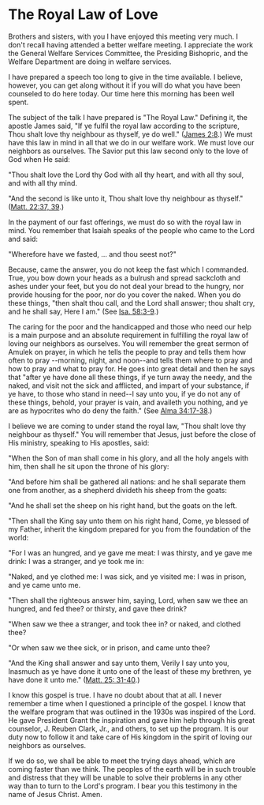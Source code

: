 # The Royal Law of Love

Brothers and sisters, with you I have enjoyed this meeting very much. I don't
recall having attended a better welfare meeting. I appreciate the work the
General Welfare Services Committee, the Presiding Bishopric, and the Welfare
Department are doing in welfare services.

I have prepared a speech too long to give in the time available. I believe,
however, you can get along without it if you will do what you have been
counseled to do here today. Our time here this morning has been well spent.

The subject of the talk I have prepared is "The Royal Law." Defining it, the
apostle James said, "If ye fulfil the royal law according to the scripture,
Thou shalt love thy neighbour as thyself, ye do well." ([James
2:8](https://www.lds.org/scriptures/nt/james/2.8?lang=eng#7).) We must have
this law in mind in all that we do in our welfare work. We must love our
neighbors as ourselves. The Savior put this law second only to the love of God
when He said:

"Thou shalt love the Lord thy God with all thy heart, and with all thy soul,
and with all thy mind.

"And the second is like unto it, Thou shalt love thy neighbour as thyself."
([Matt. 22:37,
39](https://www.lds.org/scriptures/nt/matt/22.37%2C39?lang=eng#36).)

In the payment of our fast offerings, we must do so with the royal law in
mind. You remember that Isaiah speaks of the people who came to the Lord and
said:

"Wherefore have we fasted, ... and thou seest not?"

Because, came the answer, you do not keep the fast which I commanded. True,
you bow down your heads as a bulrush and spread sackcloth and ashes under your
feet, but you do not deal your bread to the hungry, nor provide housing for
the poor, nor do you cover the naked. When you do these things, "then shalt
thou call, and the Lord shall answer; thou shalt cry, and he shall say, Here I
am." (See [Isa.
58:3-9](https://www.lds.org/scriptures/ot/isa/58.3-9?lang=eng#2).)

The caring for the poor and the handicapped and those who need our help is a
main purpose and an absolute requirement in fulfilling the royal law of loving
our neighbors as ourselves. You will remember the great sermon of Amulek on
prayer, in which he tells the people to pray and tells them how often to pray
--morning, night, and noon--and tells them where to pray and how to pray and
what to pray for. He goes into great detail and then he says that "after ye
have done all these things, if ye turn away the needy, and the naked, and
visit not the sick and afflicted, and impart of your substance, if ye have, to
those who stand in need--I say unto you, if ye do not any of these things,
behold, your prayer is vain, and availeth you nothing, and ye are as
hypocrites who do deny the faith." (See [Alma
34:17-38](https://www.lds.org/scriptures/bofm/alma/34.17-38?lang=eng#16).)

I believe we are coming to under stand the royal law, "Thou shalt love thy
neighbour as thyself." You will remember that Jesus, just before the close of
His ministry, speaking to His apostles, said:

"When the Son of man shall come in his glory, and all the holy angels with
him, then shall he sit upon the throne of his glory:

"And before him shall be gathered all nations: and he shall separate them one
from another, as a shepherd divideth his sheep from the goats:

"And he shall set the sheep on his right hand, but the goats on the left.

"Then shall the King say unto them on his right hand, Come, ye blessed of my
Father, inherit the kingdom prepared for you from the foundation of the world:

"For I was an hungred, and ye gave me meat: I was thirsty, and ye gave me
drink: I was a stranger, and ye took me in:

"Naked, and ye clothed me: I was sick, and ye visited me: I was in prison, and
ye came unto me.

"Then shall the righteous answer him, saying, Lord, when saw we thee an
hungred, and fed thee? or thirsty, and gave thee drink?

"When saw we thee a stranger, and took thee in? or naked, and clothed thee?

"Or when saw we thee sick, or in prison, and came unto thee?

"And the King shall answer and say unto them, Verily I say unto you, Inasmuch
as ye have done it unto one of the least of these my brethren, ye have done it
unto me." ([Matt. 25:
31-40](https://www.lds.org/scriptures/nt/matt/25.title?lang=eng).)

I know this gospel is true. I have no doubt about that at all. I never
remember a time when I questioned a principle of the gospel. I know that the
welfare program that was outlined in the 1930s was inspired of the Lord. He
gave President Grant the inspiration and gave him help through his great
counselor, J. Reuben Clark, Jr., and others, to set up the program. It is our
duty now to follow it and take care of His kingdom in the spirit of loving our
neighbors as ourselves.

If we do so, we shall be able to meet the trying days ahead, which are coming
faster than we think. The peoples of the earth will be in such trouble and
distress that they will be unable to solve their problems in any other way
than to turn to the Lord's program. I bear you this testimony in the name of
Jesus Christ. Amen.

